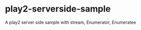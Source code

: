 play2-serverside-sample
=======================

A play2 server side sample with stream, Enumerator, Enumeratee
